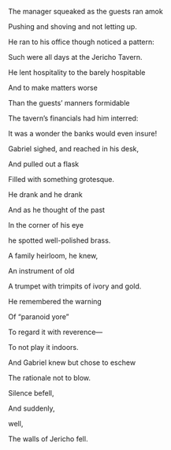 The manager squeaked as the guests ran amok

Pushing and shoving and not letting up.

He ran to his office though noticed a pattern:

Such were all days at the Jericho Tavern. 

  

He lent hospitality to the barely hospitable

And to make matters worse

Than the guests’ manners formidable 

The tavern’s financials had him interred:

It was a wonder the banks would even insure!

  

Gabriel sighed, and reached in his desk,

And pulled out a flask 

Filled with something grotesque.

He drank and he drank 

And as he thought of the past

In the corner of his eye

he spotted well-polished brass.

A family heirloom, he knew, 

An instrument of old

A trumpet with trimpits of ivory and gold. 

  

He remembered the warning

Of “paranoid yore”

To regard it with reverence—

To not play it indoors. 

  

And Gabriel knew but chose to eschew

The rationale not to blow.

Silence befell,

And suddenly,

well,

The walls of Jericho fell.